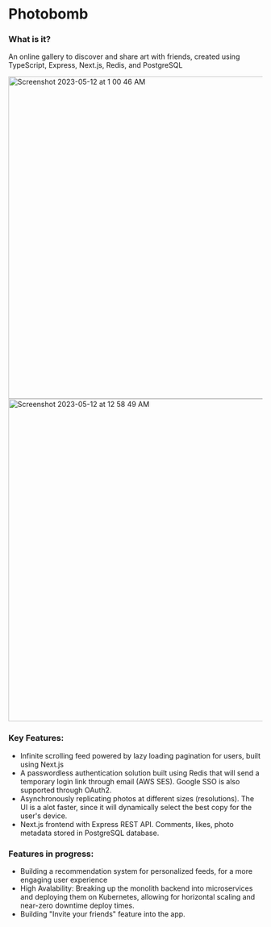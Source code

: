 # Photobomb


### What is it?
An online gallery to discover and share art with friends, created using TypeScript, Express, Next.js, Redis, and PostgreSQL

<img width="640" alt="Screenshot 2023-05-12 at 1 00 46 AM" src="https://github.com/danielrhzhu/photobomb/assets/86289451/ba90dd22-6ebf-417d-a0df-dfc30849e495">
<img width="640" alt="Screenshot 2023-05-12 at 12 58 49 AM" src="https://github.com/danielrhzhu/photobomb/assets/86289451/4de6ad44-6550-4d55-aba8-9cd85295697b">
  
### Key Features:
+ Infinite scrolling feed powered by lazy loading pagination for users, built using Next.js
+ A passwordless authentication solution built using Redis that will send a temporary login link through email (AWS SES). Google SSO is also supported through OAuth2.
+ Asynchronously replicating photos at different sizes (resolutions).  The UI is a alot faster, since it will dynamically select the best copy for the user's device.
+ Next.js frontend with Express REST API. Comments, likes, photo metadata stored in PostgreSQL database.

### Features in progress:
+ Building a recommendation system for personalized feeds, for a more engaging user experience
+ High Avalability: Breaking up the monolith backend into microservices and deploying them on Kubernetes, allowing for horizontal scaling and near-zero downtime deploy times.
+ Building "Invite your friends" feature into the app.
